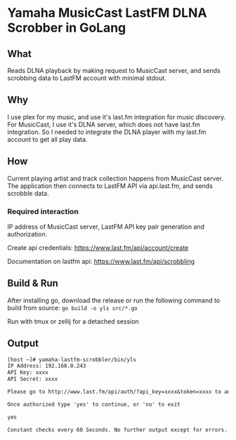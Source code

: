 # Yamaha MusicCast LastFM DLNA Scrobber in GoLang

## What

Reads DLNA playback by making request to MusicCast server, and sends scrobbing data to LastFM account with minimal stdout.

## Why

I use plex for my music, and use it's last.fm integration for music discovery. For MusicCast, I use it's DLNA server, which does not have last.fm integration. So I needed to integrate the DLNA player with my last.fm account to get all play data.

## How

Current playing artist and track collection happens from MusicCast server. The application then connects to LastFM API via api.last.fm, and sends scrobble data.

### Required interaction

IP address of MusicCast server, LastFM API key pair generation and authorization.

Create api credentials: <https://www.last.fm/api/account/create>

Documentation on lastfm api: <https://www.last.fm/api/scrobbling>

## Build & Run

After installing go, download the release or run the following command to build from source:
```go build -o yls src/*.go```

Run with tmux or zellij for a detached session

## Output

```txt
[host ~]# yamaha-lastfm-scrobbler/bin/yls 
IP Address: 192.168.0.243
API Key: xxxx
API Secret: xxxx

Please go to http://www.last.fm/api/auth/?api_key=xxxx&token=xxxx to authorize this app

Once authorized type 'yes' to continue, or 'no' to exit

yes

Constant checks every 60 Seconds. No further output except for errors. Review activity on last.fm console
```
